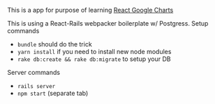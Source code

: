 This is a app for purpose of learning [React Google Charts](https://github.com/RakanNimer/react-google-charts)

This is using a React-Rails webpacker boilerplate w/ Postgress.
Setup commands
- `bundle` should do the trick
- `yarn install` if you need to install new node modules
- `rake db:create && rake db:migrate` to setup your DB

Server commands
- `rails server`
- `npm start` (separate tab)
